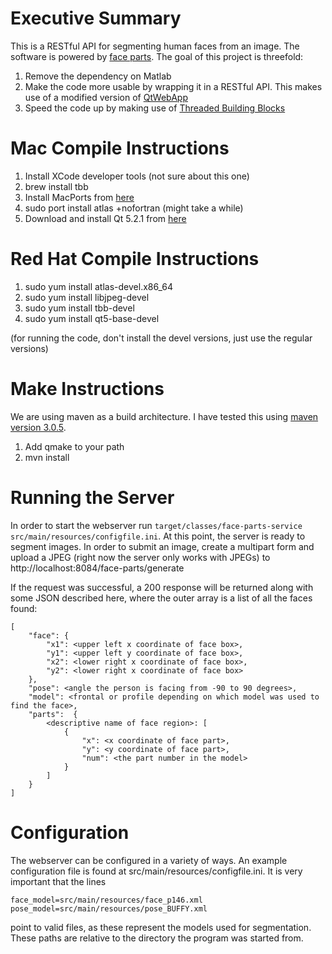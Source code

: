 # Executive Summary

This is a RESTful API for segmenting human faces from an image.  The software is powered by [face parts](http://www.ics.uci.edu/~xzhu/face/).  The goal of this project is threefold:

1.  Remove the dependency on Matlab
2.  Make the code more usable by wrapping it in a RESTful API.  This makes use of a modified version of [QtWebApp](http://stefanfrings.de/qtwebapp/index-en.html)
3.  Speed the code up by making use of [Threaded Building Blocks](https://www.threadingbuildingblocks.org/)

# Mac Compile Instructions

1.  Install XCode developer tools (not sure about this one)
2.  brew install tbb
3.  Install MacPorts from [here](https://www.macports.org/install.php)
4.  sudo port install atlas +nofortran (might take a while)
5.  Download and install Qt 5.2.1 from [here](http://qt-project.org/downloads)

# Red Hat Compile Instructions

1.  sudo yum install atlas-devel.x86_64
2.  sudo yum install libjpeg-devel
3.  sudo yum install tbb-devel
4.  sudo yum install qt5-base-devel

(for running the code, don't install the devel versions, just use the regular versions)

# Make Instructions
We are using maven as a build architecture.  I have tested this using [maven version 3.0.5](http://maven.apache.org/download.cgi).

1.  Add qmake to your path
2.  mvn install

# Running the Server

In order to start the webserver run `target/classes/face-parts-service src/main/resources/configfile.ini`.  At this point, the server is ready to segment images.  In order to submit an image, create a multipart form and upload a JPEG (right now the server only works with JPEGs) to http://localhost:8084/face-parts/generate

If the request was successful, a 200 response will be returned along with some JSON described here, where the outer array is a list of all the faces found:

    [
        "face": {
            "x1": <upper left x coordinate of face box>,
            "y1": <upper left y coordinate of face box>,
            "x2": <lower right x coordinate of face box>,
            "y2": <lower right x coordinate of face box>
        },
        "pose": <angle the person is facing from -90 to 90 degrees>,
        "model": <frontal or profile depending on which model was used to find the face>,
        "parts":  {
            <descriptive name of face region>: [
                {
                    "x": <x coordinate of face part>,
                    "y": <y coordinate of face part>,
                    "num": <the part number in the model>
                }
            ]
        }
    ]


# Configuration

The webserver can be configured in a variety of ways.  An example configuration file is found at src/main/resources/configfile.ini.  It is very important that the lines


    face_model=src/main/resources/face_p146.xml
    pose_model=src/main/resources/pose_BUFFY.xml


point to valid files, as these represent the models used for segmentation.  These paths are relative to the directory the program was started from.  